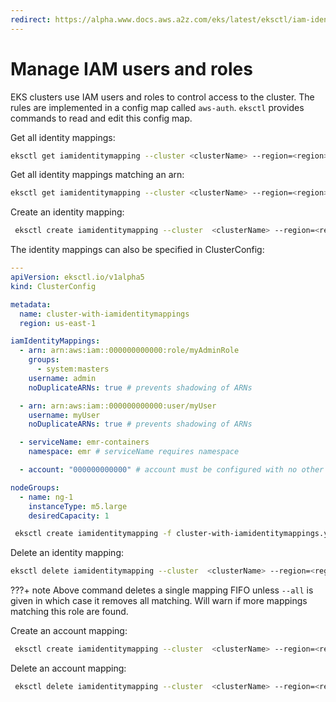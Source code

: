 ```yaml
---
redirect: https://alpha.www.docs.aws.a2z.com/eks/latest/eksctl/iam-identity-mappings.html
---
```

# Manage IAM users and roles

EKS clusters use IAM users and roles to control access to the cluster. The rules are implemented in a config map
called `aws-auth`. `eksctl` provides commands to read and edit this config map.

Get all identity mappings:

```bash
eksctl get iamidentitymapping --cluster <clusterName> --region=<region>
```

Get all identity mappings matching an arn:

```bash
eksctl get iamidentitymapping --cluster <clusterName> --region=<region> --arn arn:aws:iam::123456:role/testing-role
```

Create an identity mapping:

```bash
 eksctl create iamidentitymapping --cluster  <clusterName> --region=<region> --arn arn:aws:iam::123456:role/testing --group system:masters --username admin
```

The identity mappings can also be specified in ClusterConfig:

```yaml
---
apiVersion: eksctl.io/v1alpha5
kind: ClusterConfig

metadata:
  name: cluster-with-iamidentitymappings
  region: us-east-1

iamIdentityMappings:
  - arn: arn:aws:iam::000000000000:role/myAdminRole
    groups:
      - system:masters
    username: admin
    noDuplicateARNs: true # prevents shadowing of ARNs

  - arn: arn:aws:iam::000000000000:user/myUser
    username: myUser
    noDuplicateARNs: true # prevents shadowing of ARNs

  - serviceName: emr-containers
    namespace: emr # serviceName requires namespace

  - account: "000000000000" # account must be configured with no other options

nodeGroups:
  - name: ng-1
    instanceType: m5.large
    desiredCapacity: 1
```

```bash
 eksctl create iamidentitymapping -f cluster-with-iamidentitymappings.yaml
```

Delete an identity mapping:

```bash
eksctl delete iamidentitymapping --cluster  <clusterName> --region=<region> --arn arn:aws:iam::123456:role/testing
```

???+ note
    Above command deletes a single mapping FIFO unless `--all` is given in which case it removes all matching. Will warn if
    more mappings matching this role are found.

Create an account mapping:

```bash
 eksctl create iamidentitymapping --cluster  <clusterName> --region=<region> --account user-account
```

Delete an account mapping:

```bash
 eksctl delete iamidentitymapping --cluster  <clusterName> --region=<region> --account user-account
```
